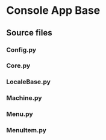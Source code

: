 # Console App Base

## Source files

### Config.py
### Core.py
### LocaleBase.py
### Machine.py
### Menu.py
### MenuItem.py
